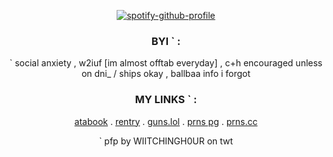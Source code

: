 <div align="center">

  [![spotify-github-profile](https://spotify-github-profile.kittinanx.com/api/view?uid=31xh24cqngucm4mxcr2ztzzh7lqy&cover_image=true&theme=novatorem&show_offline=true&background_color=98aea7&interchange=true&bar_color=53b14f&bar_color_cover=true)](https://github.com/kittinan/spotify-github-profile)<div>


  ### BYI ` :
    
   ` social anxiety , w2iuf [im almost offtab everyday] , c+h encouraged unless on dni_ / ships okay , ballbaa info i forgot
   
  ### MY LINKS ` :
    
  [atabook](https://xinz.atabook.org) . [rentry](https://rentry.co/sincerelyxin) . [guns.lol](https://guns.lol/commitedsin) . [prns pg](https://en.pronouns.page/@xinz) . [prns.cc](https://pronouns.cc/@xinz)
  
    
   `
   pfp by WIITCHINGH0UR on twt
<!---
committedsin/committedsin is a ✨ special ✨ repository because its `README.md` (this file) appears on your GitHub profile.
You can click the Preview link to take a look at your changes.
--->

